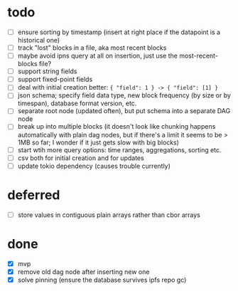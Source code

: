 # todo

- [ ] ensure sorting by timestamp (insert at right place if the datapoint is a
  historical one)
- [ ] track "lost" blocks in a file, aka most recent blocks
- [ ] maybe avoid ipns query at all on insertion, just use the most-recent-blocks
  file?
- [ ] support string fields
- [ ] support fixed-point fields
- [ ] deal with initial creation better: `{ "field": 1 } -> { "field": [1] }`
- [ ] json schema; specify field data type, new block frequency (by size or by
  timespan), database format version, etc.
- [ ] separate root node (updated often), but put schema into a separate DAG node
- [ ] break up into multiple blocks (it doesn't look like chunking happens
  automatically with plain dag nodes, but if there's a limit it seems to be >
  1MB so far; I wonder if it just gets slow with big blocks)
- [ ] start wtih more query options: time ranges, aggregations, sorting etc.
- [ ] csv both for initial creation and for updates
- [ ] update tokio dependency (causes trouble currently)

# deferred

- [ ] store values in contiguous plain arrays rather than cbor arrays

# done

- [x] mvp
- [x] remove old dag node after inserting new one
- [x] solve pinning (ensure the database survives ipfs repo gc)
